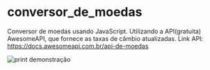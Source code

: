 # conversor_de_moedas
Conversor de moedas usando JavaScript. Utilizando a API(gratuita) AwesomeAPI, que fornece as taxas de câmbio atualizadas.
Link API: https://docs.awesomeapi.com.br/api-de-moedas

![print demonstração](images/print1.png)
